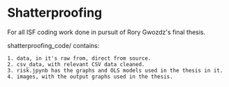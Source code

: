 # Shatterproofing
For all ISF coding work done in pursuit of Rory Gwozdz's final thesis. 

shatterproofing_code/ contains:

    1. data, in it's raw from, direct from source.
    2. csv_data, with relevant CSV data cleaned. 
    3. risk.jpynb has the graphs and OLS models used in the thesis in it. 
    4. images, with the output graphs used in the thesis.
